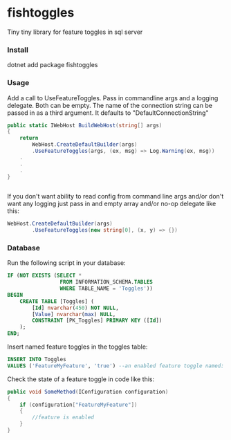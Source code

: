 # fishtoggles
Tiny tiny library for feature toggles in sql server

### Install
dotnet add package fishtoggles

### Usage
Add a call to UseFeatureToggles. Pass in commandline args and a logging delegate. Both can be empty.
The name of the connection string can be passed in as a third argument. It defaults to "DefaultConnectionString"

```c#
public static IWebHost BuildWebHost(string[] args)
{
    return
        WebHost.CreateDefaultBuilder(args)
        .UseFeatureToggles(args, (ex, msg) => Log.Warning(ex, msg))
    .
    .
    .
}
        
```

If you don't want ability to read config from command line args and/or don't want any logging just pass in and empty array and/or no-op delegate like this: 
```c#
WebHost.CreateDefaultBuilder(args)
        .UseFeatureToggles(new string[0], (x, y) => {})
```

### Database
Run the following script in your database:
```sql
IF (NOT EXISTS (SELECT * 
                 FROM INFORMATION_SCHEMA.TABLES 
                 WHERE TABLE_NAME = 'Toggles'))
BEGIN
    CREATE TABLE [Toggles] (
        [Id] nvarchar(450) NOT NULL,
        [Value] nvarchar(max) NULL,
        CONSTRAINT [PK_Toggles] PRIMARY KEY ([Id])
    );
END;
```

Insert named feature toggles in the toggles table:

```sql
INSERT INTO Toggles
VALUES ('FeatureMyFeature', 'true') --an enabled feature toggle named: FeatureMyFeature
```

Check the state of a feature toggle in code like this:
```c#
public void SomeMethod(IConfiguration configuration)
{
    if (configuration["FeatureMyFeature"])
    {
        //feature is enabled
    }
}
```


